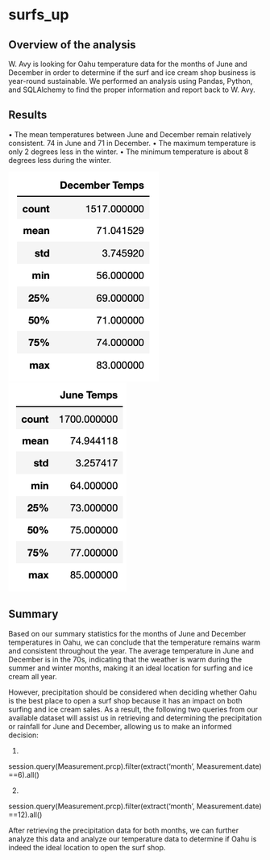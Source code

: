 # surfs_up
## Overview of the analysis
W. Avy is looking for Oahu temperature data for the months of June and December in order to determine if the surf and ice cream shop business is year-round sustainable. We performed an analysis using Pandas, Python, and SQLAlchemy to find the proper information and report back to W. Avy.

## Results
• The mean temperatures between June and December remain relatively consistent. 74 in June and 71 in December.
• The maximum temperature is only 2 degrees less in the winter.
• The minimum temperature is about 8 degrees less during the winter.

![](Resources/decstat.png)
![](Resources/junestat.png)

## Summary
Based on our summary statistics for the months of June and December temperatures in Oahu, we can conclude that the temperature remains warm and consistent throughout the year. The average temperature in June and December is in the 70s, indicating that the weather is warm during the summer and winter months, making it an ideal location for surfing and ice cream all year. 

However, precipitation should be considered when deciding whether Oahu is the best place to open a surf shop because it has an impact on both surfing and ice cream sales. As a result, the following two queries from our available dataset will assist us in retrieving and determining the precipitation or rainfall for June and December, allowing us to make an informed decision:

1.
session.query(Measurement.prcp).filter(extract(‘month’, Measurement.date) ==6).all()

2.
session.query(Measurement.prcp).filter(extract(‘month’, Measurement.date) ==12).all()

After retrieving the precipitation data for both months, we can further analyze this data and analyze our temperature data to determine if Oahu is indeed the ideal location to open the surf shop.
